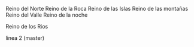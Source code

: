 Reino del Norte
Reino de la Roca
Reino de las Islas
Reino de las montañas
Reino del Valle
Reino de la noche








Reino de los Rios



linea 2 (master)










